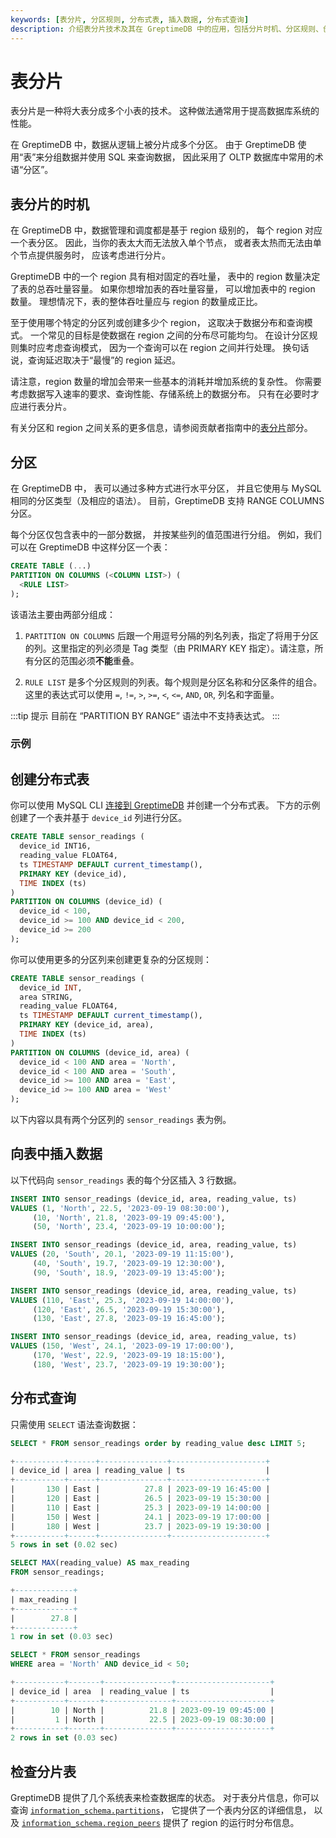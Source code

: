 ```yaml
---
keywords: [表分片, 分区规则, 分布式表, 插入数据, 分布式查询]
description: 介绍表分片技术及其在 GreptimeDB 中的应用，包括分片时机、分区规则、创建分布式表、插入数据和分布式查询等内容。
---
```


# 表分片

表分片是一种将大表分成多个小表的技术。
这种做法通常用于提高数据库系统的性能。

在 GreptimeDB 中，数据从逻辑上被分片成多个分区。
由于 GreptimeDB 使用“表”来分组数据并使用 SQL 来查询数据，
因此采用了 OLTP 数据库中常用的术语“分区”。

## 表分片的时机

在 GreptimeDB 中，数据管理和调度都是基于 region 级别的，
每个 region 对应一个表分区。
因此，当你的表太大而无法放入单个节点，
或者表太热而无法由单个节点提供服务时，
应该考虑进行分片。

GreptimeDB 中的一个 region 具有相对固定的吞吐量，
表中的 region 数量决定了表的总吞吐量容量。
如果你想增加表的吞吐量容量，
可以增加表中的 region 数量。
理想情况下，表的整体吞吐量应与 region 的数量成正比。

至于使用哪个特定的分区列或创建多少个 region，
这取决于数据分布和查询模式。
一个常见的目标是使数据在 region 之间的分布尽可能均匀。
在设计分区规则集时应考虑查询模式，
因为一个查询可以在 region 之间并行处理。
换句话说，查询延迟取决于“最慢”的 region 延迟。

请注意，region 数量的增加会带来一些基本的消耗并增加系统的复杂性。
你需要考虑数据写入速率的要求、查询性能、存储系统上的数据分布。
只有在必要时才应进行表分片。

有关分区和 region 之间关系的更多信息，请参阅贡献者指南中的[表分片](/contributor-guide/frontend/table-sharding.md)部分。

## 分区

在 GreptimeDB 中，
表可以通过多种方式进行水平分区，
并且它使用与 MySQL 相同的分区类型（及相应的语法）。
目前，GreptimeDB 支持 RANGE COLUMNS 分区。

每个分区仅包含表中的一部分数据，
并按某些列的值范围进行分组。
例如，我们可以在 GreptimeDB 中这样分区一个表：

```sql
CREATE TABLE (...)
PARTITION ON COLUMNS (<COLUMN LIST>) (
  <RULE LIST>
);
```

该语法主要由两部分组成：

1. `PARTITION ON COLUMNS` 后跟一个用逗号分隔的列名列表，指定了将用于分区的列。这里指定的列必须是 Tag 类型（由 PRIMARY KEY 指定）。请注意，所有分区的范围必须**不能**重叠。

2. `RULE LIST` 是多个分区规则的列表。每个规则是分区名称和分区条件的组合。这里的表达式可以使用 `=`, `!=`, `>`, `>=`, `<`, `<=`, `AND`, `OR`, 列名和字面量。

:::tip 提示
目前在 “PARTITION BY RANGE” 语法中不支持表达式。
:::

### 示例

## 创建分布式表

你可以使用 MySQL CLI [连接到 GreptimeDB](/user-guide/protocols/mysql.md) 并创建一个分布式表。
下方的示例创建了一个表并基于 `device_id` 列进行分区。

```SQL
CREATE TABLE sensor_readings (
  device_id INT16,
  reading_value FLOAT64,
  ts TIMESTAMP DEFAULT current_timestamp(),
  PRIMARY KEY (device_id),
  TIME INDEX (ts)
)
PARTITION ON COLUMNS (device_id) (
  device_id < 100,
  device_id >= 100 AND device_id < 200,
  device_id >= 200
);
```

你可以使用更多的分区列来创建更复杂的分区规则：

```sql
CREATE TABLE sensor_readings (
  device_id INT,
  area STRING,
  reading_value FLOAT64,
  ts TIMESTAMP DEFAULT current_timestamp(),
  PRIMARY KEY (device_id, area),
  TIME INDEX (ts)
)
PARTITION ON COLUMNS (device_id, area) (
  device_id < 100 AND area = 'North',
  device_id < 100 AND area = 'South',
  device_id >= 100 AND area = 'East',
  device_id >= 100 AND area = 'West'
);
```

以下内容以具有两个分区列的 `sensor_readings` 表为例。

## 向表中插入数据

以下代码向 `sensor_readings` 表的每个分区插入 3 行数据。

```sql
INSERT INTO sensor_readings (device_id, area, reading_value, ts) 
VALUES (1, 'North', 22.5, '2023-09-19 08:30:00'),
     (10, 'North', 21.8, '2023-09-19 09:45:00'),
     (50, 'North', 23.4, '2023-09-19 10:00:00');

INSERT INTO sensor_readings (device_id, area, reading_value, ts) 
VALUES (20, 'South', 20.1, '2023-09-19 11:15:00'),
     (40, 'South', 19.7, '2023-09-19 12:30:00'),
     (90, 'South', 18.9, '2023-09-19 13:45:00');

INSERT INTO sensor_readings (device_id, area, reading_value, ts) 
VALUES (110, 'East', 25.3, '2023-09-19 14:00:00'),
     (120, 'East', 26.5, '2023-09-19 15:30:00'),
     (130, 'East', 27.8, '2023-09-19 16:45:00');

INSERT INTO sensor_readings (device_id, area, reading_value, ts) 
VALUES (150, 'West', 24.1, '2023-09-19 17:00:00'),
     (170, 'West', 22.9, '2023-09-19 18:15:00'),
     (180, 'West', 23.7, '2023-09-19 19:30:00');
```

## 分布式查询

只需使用 `SELECT` 语法查询数据：

```sql
SELECT * FROM sensor_readings order by reading_value desc LIMIT 5;
```

```sql
+-----------+------+---------------+---------------------+
| device_id | area | reading_value | ts                  |
+-----------+------+---------------+---------------------+
|       130 | East |          27.8 | 2023-09-19 16:45:00 |
|       120 | East |          26.5 | 2023-09-19 15:30:00 |
|       110 | East |          25.3 | 2023-09-19 14:00:00 |
|       150 | West |          24.1 | 2023-09-19 17:00:00 |
|       180 | West |          23.7 | 2023-09-19 19:30:00 |
+-----------+------+---------------+---------------------+
5 rows in set (0.02 sec)
```

```sql
SELECT MAX(reading_value) AS max_reading 
FROM sensor_readings;
```

```sql
+-------------+
| max_reading |
+-------------+
|        27.8 |
+-------------+
1 row in set (0.03 sec)
```

```sql
SELECT * FROM sensor_readings 
WHERE area = 'North' AND device_id < 50;
```

```sql
+-----------+-------+---------------+---------------------+
| device_id | area  | reading_value | ts                  |
+-----------+-------+---------------+---------------------+
|        10 | North |          21.8 | 2023-09-19 09:45:00 |
|         1 | North |          22.5 | 2023-09-19 08:30:00 |
+-----------+-------+---------------+---------------------+
2 rows in set (0.03 sec)
```

## 检查分片表

GreptimeDB 提供了几个系统表来检查数据库的状态。
对于表分片信息，你可以查询 [`information_schema.partitions`](/reference/sql/information-schema/partitions.md)，
它提供了一个表内分区的详细信息，
以及 [`information_schema.region_peers`](/reference/sql/information-schema/region-peers.md) 提供了 region 的运行时分布信息。
